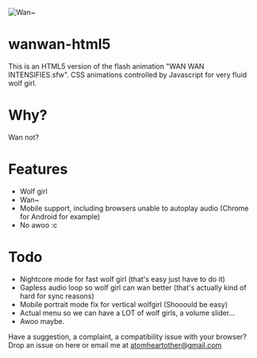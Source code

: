 ![Wan~](http://wanwan-html5.moe/girls/momiji.png)

# wanwan-html5
This is an HTML5 version of the flash animation "WAN WAN INTENSIFIES.sfw". CSS animations controlled by Javascript for very fluid wolf girl.

# Why?
Wan not?

# Features
- Wolf girl
- Wan~
- Mobile support, including browsers unable to autoplay audio (Chrome for Android for example)
- No awoo :c

# Todo
- Nightcore mode for fast wolf girl (that's easy just have to do it)
- Gapless audio loop so wolf girl can wan better (that's actually kind of hard for sync reasons)
- Mobile portrait mode fix for vertical wolfgirl (Shooould be easy)
- Actual menu so we can have a LOT of wolf girls, a volume slider...
- Awoo maybe.

Have a suggestion, a complaint, a compatibility issue with your browser? Drop an issue on here or email me at atomheartother@gmail.com
